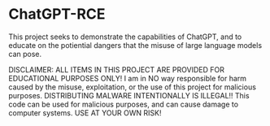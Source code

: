 # ChatGPT-RCE
This project seeks to demonstrate the capabilities of ChatGPT, and to educate on the potiential dangers that the misuse of large language models can pose. 

DISCLAIMER:
ALL ITEMS IN THIS PROJECT ARE PROVIDED FOR EDUCATIONAL PURPOSES ONLY! I am in NO way responsible for harm caused by the misuse, exploitation, or the use of this project for malicious purposes. 
DISTRIBUTING MALWARE INTENTIONALLY IS ILLEGAL!! This code can be used for malicious purposes, and can cause damage to computer systems. USE AT YOUR OWN RISK!

